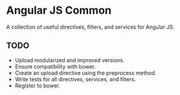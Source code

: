 Angular JS Common
===========================

A collection of useful directives, filters, and services for Angular JS.

## TODO
- Upload modularized and improved versions.
- Ensure compatibility with bower.
- Create an upload directive using the preprocess method.
- Write tests for all directives, services, and filters.
- Register to bower.
